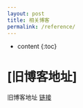 ```yaml
---
layout: post
title: 相关博客
permalink: /reference/
---
```


* content
{:toc}


[旧博客地址]
=====================
旧博客地址
[链接](http://blog.chinaunix.net/uid/23504396.html)